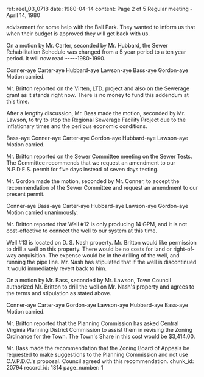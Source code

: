 ref: reel_03_0718
date: 1980-04-14
content: Page 2 of 5
Regular meeting - April 14, 1980

advisement for some help with the Ball Park. They wanted to inform us that when their budget is approved they will get back with us.

On a motion by Mr. Carter, seconded by Mr. Hubbard, the Sewer Rehabilitation Schedule was changed from a 5 year period to a ten year period. It will now read -----1980-1990.

Conner-aye Carter-aye Hubbard-aye Lawson-aye Bass-aye Gordon-aye
Motion carried.

Mr. Britton reported on the Virten, LTD. project and also on the Sewerage grant as it stands right now. There is no money to fund this addendum at this time.

After a lengthy discussion, Mr. Bass made the motion, seconded by Mr. Lawson, to try to stop the Regional Sewerage Facility Project due to the inflationary times and the perilous economic conditions.

Bass-aye Conner-aye Carter-aye Gordon-aye Hubbard-aye Lawson-aye
Motion carried.

Mr. Britton reported on the Sewer Committee meeting on the Sewer Tests. The Committee recommends that we request an amendment to our N.P.D.E.S. permit for five days instead of seven days testing.

Mr. Gordon made the motion, seconded by Mr. Conner, to accept the recommendation of the Sewer Committee and request an amendment to our present permit.

Conner-aye Bass-aye Carter-aye Hubbard-aye Lawson-aye Gordon-aye
Motion carried unanimously.

Mr. Britton reported that Well #12 is only producing 14 GPM, and it is not cost-effective to connect the well to our system at this time.

Well #13 is located on D. S. Nash property. Mr. Britton would like permission to drill a well on this property. There would be no costs for land or right-of-way acquisition. The expense would be in the drilling of the well, and running the pipe line. Mr. Nash has stipulated that if the well is discontinued it would immediately revert back to him.

On a motion by Mr. Bass, seconded by Mr. Lawson, Town Council authorized Mr. Britton to drill the well on Mr. Nash's property and agrees to the terms and stipulation as stated above.

Conner-aye Carter-aye Gordon-aye Lawson-aye Hubbard-aye Bass-aye
Motion carried.

Mr. Britton reported that the Planning Commission has asked Central Virginia Planning District Commission to assist them in revising the Zoning Ordinance for the Town. The Town's Share in this cost would be $3,414.00.

Mr. Bass made the recommendation that the Zoning Board of Appeals be requested to make suggestions to the Planning Commission and not use C.V.P.D.C.'s proposal. Council agreed with this recommendation.
chunk_id: 20794
record_id: 1814
page_number: 1

